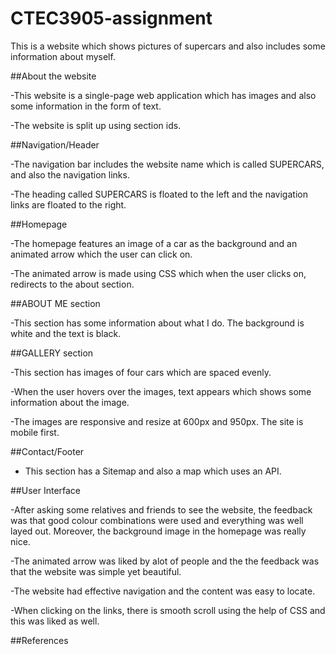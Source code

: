 # CTEC3905-assignment

This is a website which shows pictures of supercars and also includes some information about myself.

##About the website

-This website is a single-page web application which has images and also some information in the form of text.

-The website is split up using section ids.


##Navigation/Header

-The navigation bar includes the website name which is called SUPERCARS, and also the navigation links.

-The heading called SUPERCARS is floated to the left and the navigation links are floated to the right.


##Homepage

-The homepage features an image of a car as the background and an animated arrow which the user can click on.

-The animated arrow is made using CSS which when the user clicks on, redirects to the about section.

##ABOUT ME section

-This section has some information about what I do. The background is white and the text is black.


##GALLERY section

-This section has images of four cars which are spaced evenly.

-When the user hovers over the images, text appears which shows some information about the image.

-The images are responsive and resize at 600px and 950px. The site is mobile first.


##Contact/Footer

- This section has a Sitemap and also a map which uses an API.


##User Interface

-After asking some relatives and friends to see the website, the feedback was that good colour combinations were used and everything was well layed out. Moreover, the background image in the homepage was really nice.

-The animated arrow was liked by alot of people and the the feedback was that the website was simple yet beautiful.

-The website had effective navigation and the content was easy to locate.

-When clicking on the links, there is smooth scroll using the help of CSS and this was liked as well.






##References









